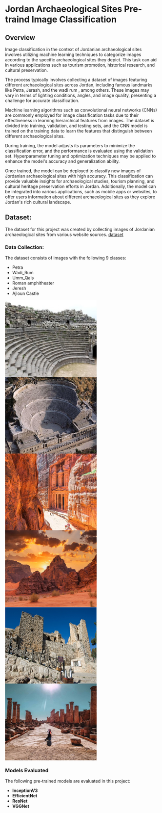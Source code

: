 # Jordan Archaeological Sites Pre-traind Image Classification 

## Overview 
Image classification in the context of Jordanian archaeological sites involves utilizing machine learning techniques to categorize images according to the specific archaeological
sites they depict. This task can aid in various applications such as tourism promotion, historical research, and cultural preservation.

The process typically involves collecting a dataset of images featuring different archaeological sites across Jordan, including famous landmarks like Petra, Jerash, and the wadi rum 
, among others. These images may vary in terms of lighting conditions, angles, and image quality, presenting a challenge for accurate classification.

Machine learning algorithms such as convolutional neural networks (CNNs) are commonly employed for image classification tasks due to their effectiveness in learning hierarchical features
from images. The dataset is divided into training, validation, and testing sets, and the CNN model is trained on the training data to learn the features that distinguish between different 
archaeological sites.

During training, the model adjusts its parameters to minimize the classification error, and the performance is evaluated using the validation set. 
Hyperparameter tuning and optimization techniques may be applied to enhance the model's accuracy and generalization ability.

Once trained, the model can be deployed to classify new images of Jordanian archaeological sites with high accuracy.
This classification can provide valuable insights for archaeological studies, tourism planning, and cultural heritage preservation efforts in Jordan. 
Additionally, the model can be integrated into various applications, such as mobile apps or websites, to offer users information about different archaeological sites as they explore Jordan's 
rich cultural landscape.



## Dataset:
The dataset for this project was created by collecting images of Jordanian archaeological sites from various website sources. [dataset](https://drive.google.com/drive/folders/1ty_T_iXx35HAuSkEgbXiOlwoLjH75jLC?usp=sharing)


### Data Collection:

The dataset consists of images with the following 9 classes:

- Petra
- Wadi_Rum
- Umm_Qais
- Roman amphitheater
- Jeresh
- Ajloun Castle
 <div style="display: flex; flex-direction: column; justify-content: space-between;">
  <img src="example/10.png" alt="Example  Image 1" width="300" height="250"/>
  <img src="example/1848e964b6aa16dbf91e5a011a32e847.png" alt="Example  Image 2" width="300" height="250"/>
  <img src="example/Screenshot_4.png" alt="Example  Image 5" width="300" height="250"/>
 </div>

<div style="display: flex; flex-direction: column; justify-content: space-between;">
  <img src="example/28.png" alt="Example  Image 3" width="300" height="250"/>
  <img src="example/2024-01-19 024910.png" alt="Example  Image 4" width="300" height="250"/>
  <img src="example/img38.png" alt="Example  Image 6" width="300" height="250"/>
</div>

### Models Evaluated
The following pre-trained models are evaluated in this project:
- **InceptionV3**
- **EfficientNet**
- **ResNet**
- **VGGNet**
